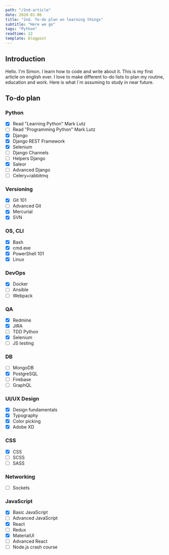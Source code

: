 ```yaml
---
path: "/2nd-article"
date: 2020-01-06
title: "2nd. To-do plan on learning things"
subtitle: "Here we go"
tags: "Python"
readtime: 12
template: blogpost
---
```


## Introduction

Hello. I'm Simon. I learn how to code and write about it. This is my first article on english ever.
I love to make different to-do lists to plan my routine, education and work. Here is what I`m assuming to study in near future.

## To-do plan

### Python

- [x] Read "Learning Python" Mark Lutz
- [ ] Read "Programming Python" Mark Lutz
- [x] Django
- [x] Django REST Framework
- [x] Selenium
- [ ] Django Channels
- [ ] Helpers Django
- [x] Saleor
- [ ] Advanced Django
- [ ] Celery+rabbitmq

### Versioning

- [x] Git 101
- [ ] Advanced Git
- [x] Mercurial
- [x] SVN

### OS, CLI

- [x] Bash
- [x] cmd.exe
- [x] PowerShell 101
- [x] Linux

### DevOps

- [x] Docker
- [ ] Ansible
- [ ] Webpack

### QA

- [x] Redmine
- [x] JIRA
- [ ] TDD Python
- [x] Selenium
- [ ] JS testing

### DB

- [ ] MongoDB
- [x] PostgreSQL
- [ ] Firebase
- [ ] GraphQL

### UI/UX Design

- [x] Design fundamentals
- [x] Typography
- [x] Color picking
- [x] Adobe XD

### CSS

- [x] CSS
- [ ] SCSS
- [ ] SASS

### Networking

- [ ] Sockets

### JavaScript

- [x] Basic JavaScript
- [ ] Advanced JavaScript
- [x] React
- [ ] Redux
- [x] MaterialUI
- [ ] Advanced React
- [ ] Node.js crash course
